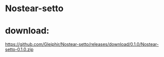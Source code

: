 # Nostear-setto

# download:
https://github.com/Gleiphir/Nostear-setto/releases/download/0.1.0/Nostear-setto-0.1.0.zip
